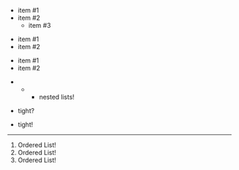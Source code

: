 - item #1
- item #2
   -  item #3
+ item #1
+ item #2

* item #1
* item #2

- * + nested lists!

- tight?

- tight!

- - -

1. Ordered List!
2. Ordered List!
3. Ordered List!
